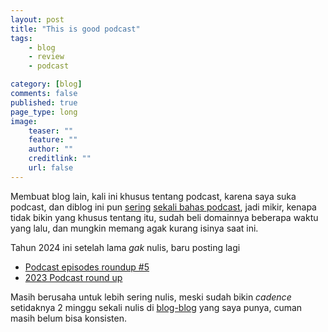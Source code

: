 ```yaml
---
layout: post
title: "This is good podcast"
tags:
    - blog
    - review
    - podcast

category: [blog]
comments: false
published: true
page_type: long
image:
    teaser: ""
    feature: ""
    author: ""
    creditlink: ""
    url: false
---
```


Membuat blog lain, kali ini khusus tentang podcast, karena saya suka podcast, dan diblog ini pun [sering](/2023/09/google-podcast-rip) [sekali bahas podcast](/2021/10/podcast-player-google-podcast), jadi mikir, kenapa tidak bikin yang khusus tentang itu, sudah beli domainnya beberapa waktu yang lalu, dan mungkin memang agak kurang isinya saat ini.

Tahun 2024 ini setelah lama *gak* nulis, baru posting lagi
- [Podcast episodes roundup #5](https://thisisgoodpodcast.com/podcast-episode-roundup-5/)
- [2023 Podcast round up](https://thisisgoodpodcast.com/2023-podcast-been-listened/)

Masih berusaha untuk lebih sering nulis, meski sudah bikin *cadence* setidaknya 2 minggu sekali nulis di [blog-blog](https://dedenf.com) yang saya punya, cuman masih belum bisa konsisten.
